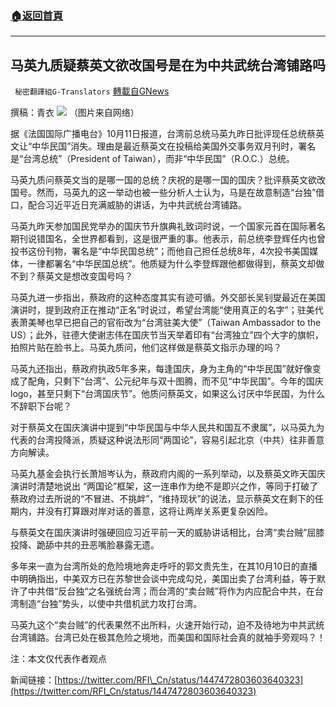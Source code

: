 ###  [:house:返回首頁](https://github.com/ourhimalayas/txt)
---


## 马英九质疑蔡英文欲改国号是在为中共武统台湾铺路吗
` 秘密翻譯組G-Translators` [轉載自GNews](https://gnews.org/zh-hans/1587471/)

撰稿：青衣
![](https://assets.gnews.org/wp-content/uploads/2021/10/图片1-34.png)
（图片来自网络）

据《法国国际广播电台》10月11日报道，台湾前总统马英九昨日批评现任总统蔡英文让“中华民国”消失。理由是最近蔡英文在投稿给美国外交事务双月刊时，署名是“台湾总统”（President of Taiwan），而非“中华民国”（R.O.C.）总统。

马英九质问蔡英文当的是哪一国的总统？庆祝的是哪一国的国庆？批评蔡英文欲改国号。然而，马英九的这一举动也被一些分析人士认为，马是在故意制造“台独”借口，配合习近平近日充满威胁的讲话，为中共武统台湾铺路。

马英九昨天参加国民党举办的国庆节升旗典礼致词时说，一个国家元首在国际著名期刊说错国名，全世界都看到，这是很严重的事。他表示，前总统李登辉任内也曾投书这份刊物，署名是“中华民国总统”；而他自己担任总统8年，4次投书美国媒体，一律都署名“中华民国总统”。他质疑为什么李登辉跟他都做得到，蔡英文却做不到？蔡英文是想改变国号吗？

马英九进一步指出，蔡政府的这种态度其实有迹可循。外交部长吴钊燮最近在美国演讲时，提到政府正在推动“正名”时说过，希望台湾能“使用真正的名字”；驻美代表萧美琴也早已把自己的官衔改为“台湾驻美大使”（Taiwan Ambassador to the US）；此外，驻德大使谢志伟在国庆节当天举着印有“台湾独立”四个大字的旗帜，拍照片贴在脸书上。马英九质问，他们这样做是蔡英文指示办理的吗？

马英九还指出，蔡政府执政5年多来，每逢国庆，身为主角的“中华民国”就好像变成了配角，只剩下“台湾”、公元纪年与双十图腾，而不见“中华民国”。今年的国庆logo，甚至只剩下“台湾国庆节”。他质问蔡英文，如果这么讨厌中华民国，为什么不辞职下台呢？

对于蔡英文在国庆演讲中提到“中华民国与中华人民共和国互不隶属”，以马英九为代表的台湾投降派，质疑这种说法形同“两国论”，容易引起北京（中共）往非善意方向解读。

马英九基金会执行长萧旭岑认为，蔡政府内阁的一系列举动，以及蔡英文昨天国庆演讲时清楚地说出 “两国论”框架，这一连串作为绝不是即兴之作，等同于打破了蔡政府过去所说的“不冒进、不挑衅”，“维持现状”的说法，显示蔡英文在剩下的任期内，并没有打算跟对岸对话的善意，这将让两岸关系更复杂凶险。

与蔡英文在国庆演讲时强硬回应习近平前一天的威胁讲话相比，台湾“卖台贼”屈膝投降、跪舔中共的丑恶嘴脸暴露无遗。

多年来一直为台湾所处的危险境地奔走呼吁的郭文贵先生，在其10月10日的直播中明确指出，中美双方已在苏黎世会谈中完成勾兑，美国出卖了台湾利益，等于默许了中共借“反台独“之名强统台湾；而台湾的“卖台贼”将作为内应配合中共，在台湾制造“台独”势头，以使中共借机武力攻打台湾。

马英九这个“卖台贼”的代表果然不出所料，火速开始行动，迫不及待地为中共武统台湾铺路。台湾已处在极其危险之境地，而美国和国际社会真的就袖手旁观吗？！

注：本文仅代表作者观点

新闻链接：[https://twitter.com/RFI\_Cn/status/1447472803603640323](https://twitter.com/RFI_Cn/status/1447472803603640323)
